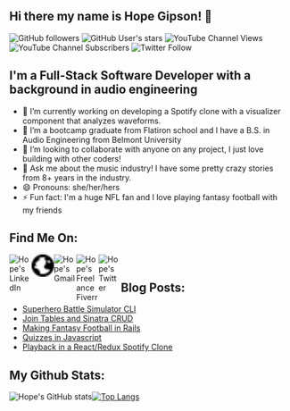 ## Hi there my name is Hope Gipson! 👋

![GitHub followers](https://img.shields.io/github/followers/hopegipson?style=social)
![GitHub User's stars](https://img.shields.io/github/stars/hopegipson?style=social)
![YouTube Channel Views](https://img.shields.io/youtube/channel/views/UCJ7j_-t44D1CETa0pIhOqgQ?style=social)
![YouTube Channel Subscribers](https://img.shields.io/youtube/channel/subscribers/UCJ7j_-t44D1CETa0pIhOqgQ?style=social)
![Twitter Follow](https://img.shields.io/twitter/follow/hope_gipson?style=social)


## I'm a Full-Stack Software Developer with a background in audio engineering

- 🔭 I’m currently working on developing a Spotify clone with a visualizer component that analyzes waveforms.
- 🌱 I’m a bootcamp graduate from Flatiron school and I have a B.S. in Audio Engineering from Belmont University
- 👯 I’m looking to collaborate with anyone on any project, I just love building with other coders!
- 💬 Ask me about the music industry! I have some pretty crazy stories from 8+ years in the industry.
- 😄 Pronouns: she/her/hers
- ⚡ Fun fact: I'm a huge NFL fan and I love playing fantasy football with my friends

## Find Me On:

<a href="https://www.linkedin.com/in/hope-gipson/">
  <img align="left" alt="Hope's LinkedIn" width="40px" src="https://raw.githubusercontent.com/peterthehan/peterthehan/master/assets/linkedin.svg" />
</a>
<a href="https://thehopegipson.medium.com/">
  <img align="left" alt="Hope's Blog" width="40px" src="https://raw.githubusercontent.com/iconic/open-iconic/master/svg/globe.svg" />
</a>
<a href="mailto:gipson.hope@gmail.com">
  <img align="left" alt="Hope's Gmail" width="40px" src="https://image.flaticon.com/icons/png/512/281/281769.png" />
</a>
<a href="https://www.fiverr.com/users/nerdmilkstudios/">
  <img align="left" alt="Hope's Freelance Fiverr" width="40px" src="https://cdn.worldvectorlogo.com/logos/fiverr-1.svg" />
</a>
<a href="https://twitter.com/hope_gipson">
  <img align="left" alt="Hope's Twitter" width="40px" src="https://seeklogo.com/images/T/twitter-logo-A84FE9258E-seeklogo.com.png" />
</a>
<br>

## Blog Posts:

- [Superhero Battle Simulator CLI](https://thehopegipson.medium.com/dueling-defenders-making-your-own-superhero-battle-cli-tutorial-5850681c1fd9)
- [Join Tables and Sinatra CRUD](https://thehopegipson.medium.com/building-sinatra-crud-spooky-sightings-application-and-learning-more-about-join-tables-2d5a968864b4)
- [Making Fantasy Football in Rails](https://thehopegipson.medium.com/fantasy-football-and-rails-importing-player-information-6a8148df0b82)
- [Quizzes in Javascript](https://thehopegipson.medium.com/breaking-down-the-magic-of-a-hogwarts-quiz-javascript-and-rails-bfe521f2b856)
- [Playback in a React/Redux Spotify Clone](https://thehopegipson.medium.com/creating-spotify-from-scratch-using-redux-an-explanation-of-playback-capability-in-react-redux-7f6653ea2ce8)


## My Github Stats:

![Hope's GitHub stats](https://github-readme-stats.vercel.app/api?username=hopegipson&show_icons=true&theme=tokyonight)[![Top Langs](https://github-readme-stats.vercel.app/api/top-langs/?username=hopegipson&layout=compact&theme=tokyonight)](https://github.com/hopegipson/github-readme-stats)




